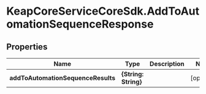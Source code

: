 # KeapCoreServiceCoreSdk.AddToAutomationSequenceResponse

## Properties

Name | Type | Description | Notes
------------ | ------------- | ------------- | -------------
**addToAutomationSequenceResults** | **{String: String}** |  | [optional] 


